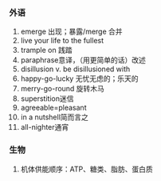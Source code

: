 ### 外语

1. emerge 出现；暴露/merge 合并
2. live your life to the fullest
3. trample on 践踏
4. paraphrase意译，（用更简单的话）改述
5. disillusion v.  be disillusioned with
6. happy-go-lucky 无忧无虑的；乐天的
7. merry-go-round 旋转木马
8. superstition迷信
9. agreeable=pleasant
10. in a nutshell简而言之
11. all-nighter通宵

### 生物

1. 机体供能顺序：ATP、糖类、脂肪、蛋白质
